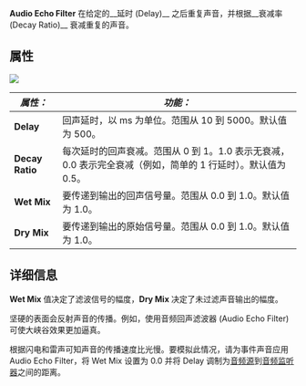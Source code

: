 **Audio Echo Filter** 在给定的__延时 (Delay)__ 之后重复声音，并根据__衰减率 (Decay Ratio)__ 衰减重复的声音。

## 属性
![](https://docs.unity3d.com/cn/current/uploads/Main/AudioEchoFilter.png)

| **_属性：_**       | **_功能：_**                                                        |
| --------------- | ---------------------------------------------------------------- |
| **Delay**       | 回声延时，以 ms 为单位。范围从 10 到 5000。默认值为 500。                            |
| **Decay Ratio** | 每次延时的回声衰减。范围从 0 到 1。1.0 表示无衰减，0.0 表示完全衰减（例如，简单的 1 行延时）。默认值为 0.5。 |
| **Wet Mix**     | 要传递到输出的回声信号量。范围从 0.0 到 1.0。默认值为 1.0。                             |
| **Dry Mix**     | 要传递到输出的原始信号量。范围从 0.0 到 1.0。默认值为 1.0。                             |

## 详细信息
**Wet Mix** 值决定了滤波信号的幅度，__Dry Mix__ 决定了未过滤声音输出的幅度。

坚硬的表面会反射声音的传播。例如，使用音频回声滤波器 (Audio Echo Filter) 可使大峡谷效果更加逼真。

根据闪电和雷声可知声音的传播速度比光慢。要模拟此情况，请为事件声音应用 Audio Echo Filter，将 Wet Mix 设置为 0.0 并将 Delay 调制为[音频源](https://docs.unity3d.com/cn/current/Manual/class-AudioSource.html)到[音频监听器](https://docs.unity3d.com/cn/current/Manual/class-AudioListener.html)之间的距离。